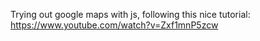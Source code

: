 Trying out google maps with js, following this nice tutorial:
https://www.youtube.com/watch?v=Zxf1mnP5zcw